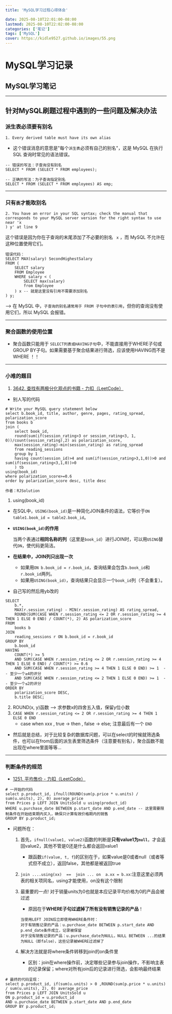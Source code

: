 ```yaml
---
title: 'MySQL学习过程心得体会'

date: 2025-08-10T22:01:00-08:00
lastmod: 2025-08-10T22:02:00-08:00
categories: ['笔记']
tags: ['MySQL']
cover: https://kidle9527.github.io/images/55.png
---
```


# MySQL学习记录

## MySQL学习笔记



---



## 针对MySQL刷题过程中遇到的一些问题及解决办法

### 派生表必须要有别名

```
1. Every derived table must have its own alias
```

* 这个错误消息的意思是"每个``派生表``必须有自己的别名"，这是 MySQL 在执行 SQL 查询时常见的语法错误。

```
-- 错误的写法：子查询没有别名
SELECT * FROM (SELECT * FROM employees);

-- 正确的写法：为子查询指定别名
SELECT * FROM (SELECT * FROM employees) AS emp;
```

***



### 只有`表`才能取别名

```
2. You have an error in your SQL syntax; check the manual that corresponds to your MySQL server version for the right syntax to use near 'x
) y' at line 9
```

这个错误是因为你在子查询的末尾添加了不必要的别名 ` x` ，而 MySQL 不允许在这种位置使用它们。

```
错误代码：
SELECT MAX(salary) SecondHighestSalary
FROM (
    SELECT salary
    FROM Employee
    WHERE salary < (
        SELECT max(salary)
        from Employee  
    ) x -- 就是这里没有引用不需要添加别名
) y;
```



--> 在 MySQL 中，` 子查询的别名通常用于 FROM 子句中的表引用 `，但你的查询没有使用它们，所以 MySQL 会报错。

---



### 聚合函数的使用位置

* 聚合函数只能用于 ` SELECT列表或HAVING子句 `中，不能直接用于WHERE子句或GROUP BY子句。如果需要基于聚合结果进行筛选，应该使用HAVING而不是WHERE ！！

---



### 小难的题目

1. [3642. 查找有两极分化观点的书籍 - 力扣（LeetCode）](https://leetcode.cn/problems/find-books-with-polarized-opinions/description/)

* 别人写的代码

```
# Write your MySQL query statement below
select b.book_id, title, author, genre, pages, rating_spread, polarization_score
from books b
join (
    select book_id, 
    round(sum(if(session_rating>3 or session_rating<3, 1, 0))/count(session_rating),2) as polarization_score, 
    max(session_rating)-min(session_rating) as rating_spread
    from reading_sessions
    group by 1
    having count(session_id)>4 and sum(if(session_rating>3,1,0))>0 and sum(if(session_rating<3,1,0))>0
    ) tb
using(book_id)
where polarization_score>=0.6
order by polarization_score desc, title desc

作者：RJSolution
```

1. using(book_id)

* 在SQL中，`USING(book_id)`是一种简化JOIN条件的语法，它等价于`ON table1.book_id = table2.book_id`。

* **`USING(book_id)`的作用**

  当两个表通过**相同名称的列**（这里是`book_id`）进行JOIN时，可以用`USING`替代`ON`，使代码更简洁。

* **在结果中，JOIN列只出现一次**

  - 如果用`ON b.book_id = r.book_id`，查询结果会包含`b.book_id`和`r.book_id`两列。
  - 如果用`USING(book_id)`，查询结果只会显示一个`book_id`列（不会重复）。

* 自己写的然后用yb改的

```
SELECT 
    b.*,
    MAX(r.session_rating) - MIN(r.session_rating) AS rating_spread,
    ROUND(SUM(CASE WHEN r.session_rating <= 2 OR r.session_rating >= 4 THEN 1 ELSE 0 END) / COUNT(*), 2) AS polarization_score
FROM 
    books b
JOIN 
    reading_sessions r ON b.book_id = r.book_id
GROUP BY 
    b.book_id
HAVING 
    COUNT(*) >= 5 
    AND SUM(CASE WHEN r.session_rating <= 2 OR r.session_rating >= 4 THEN 1 ELSE 0 END) / COUNT(*) >= 0.6
    AND SUM(CASE WHEN r.session_rating >= 4 THEN 1 ELSE 0 END) >= 1  -- 至少一个≥4的评分
    AND SUM(CASE WHEN r.session_rating <= 2 THEN 1 ELSE 0 END) >= 1  -- 至少一个≤2的评分
ORDER BY 
    polarization_score DESC, 
    b.title DESC;
```

2. ROUND(x, y)函数 --> 求参数x的四舍五入值，保留y位小数
3. `CASE WHEN r.session_rating <= 2 OR r.session_rating >= 4 THEN 1 ELSE 0 END`
   * case when xxx , true -> then , false -> else; 注意最后有一个 `END`

* 然后就是总结，对于比较复杂的数据库问题，可以在select的时候就筛选条件，也可以在from后面的派生表里筛选条件（注意要有别名），聚合函数不能出现在where里面等等...

---

### 判断条件的规范

* [1251. 平均售价 - 力扣（LeetCode）](https://leetcode.cn/problems/average-selling-price/)

~~~
# 一开始的代码
select p.product_id, ifnull(ROUND(sum(p.price * u.units) / sum(u.units), 2), 0) average_price
from Prices p LEFT JOIN UnitsSold u using(product_id)
WHERE u.purchase_date BETWEEN p.start_date AND p.end_date -- 这里需要限制条件在开始结束期内买入，确保只计算有效价格期内的销售
GROUP BY p.product_id;
~~~

* 问题所在：

  1. 首先，`ifnull(value1, value2)`函数的判断是**只有value1为`null`**，才会返回value2，其他不管是0还是什么都会返回value1

     * 跟函数`if(value, t, f`)的区别在于，如果value是0或者null（或者等式但不成立），返回false，其他都是被返回true

  2. `join ....using(xx)  ==  join ... on  a.xx = b.xx`:注意这里必须两表的相关项同名，using才能使用，on没有这个限制

  3. 最重要的一点! 对于销量units为0也就是本应记录平均价格为0的产品会被过滤

     * 原因在于**WHERE子句过滤掉了所有没有销售记录的产品**！

     ~~~
     当使用LEFT JOIN后立即使用WHERE条件时：
     对于有销售记录的产品：u.purchase_date BETWEEN p.start_date AND p.end_date条件成立，记录被保留
     对于没有销售记录的产品：u.purchase_date为NULL，NULL BETWEEN ...的结果为NULL（即false），这些记录被WHERE过滤掉了
     ~~~

  4. 解决方法就是将where条件转移到join的on条件里

     * 区别：join在where操作前，决定哪些记录参与join操作，不影响主表的记录保留；where对所有join后的记录进行筛选，会影响最终结果

~~~
# 最终的代码呈现：
select p.product_id, if(sum(u.units) > 0 ,ROUND(sum(p.price * u.units) / sum(u.units), 2), 0) average_price
from Prices p LEFT JOIN UnitsSold u 
ON p.product_id = u.product_id
AND u.purchase_date BETWEEN p.start_date AND p.end_date
GROUP BY p.product_id;
~~~



